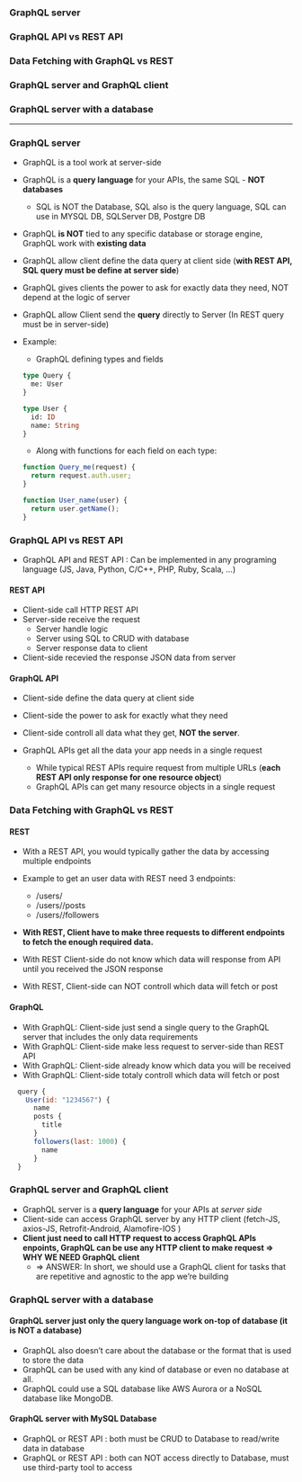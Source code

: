 ### GraphQL server
### GraphQL API vs REST API
### Data Fetching with GraphQL vs REST
### GraphQL server and GraphQL client
### GraphQL server with a database
--------

### GraphQL server

* GraphQL is a tool work at server-side
* GraphQL is a **query language** for your APIs, the same SQL - **NOT databases**
    * SQL is NOT the Database, SQL also is the query language, SQL can use in MYSQL DB, SQLServer DB, Postgre DB
* GraphQL **is NOT** tied to any specific database or storage engine, GraphQL work with **existing data**
* GraphQL allow client define the data query at client side (**with REST API, SQL query must be define at server side**)
* GraphQL gives clients the power to ask for exactly data they need, NOT depend at the logic of server 
* GraphQL allow Client send the **query** directly to Server (In REST query must be in server-side)

* Example:

  * GraphQL defining types and fields

  ```graphql
  type Query {
    me: User
  }

  type User {
    id: ID
    name: String
  }
  ```

  * Along with functions for each field on each type:

  ```js
  function Query_me(request) {
    return request.auth.user;
  }

  function User_name(user) {
    return user.getName();
  }
  ```

### GraphQL API vs REST API

* GraphQL API and REST API : Can be implemented in any programing language (JS, Java, Python, C/C++, PHP, Ruby, Scala, ...)

#### REST API
  * Client-side call HTTP REST API
  * Server-side receive the request
      * Server handle logic
      * Server using SQL to CRUD with database
      * Server response data to client
  * Client-side recevied the response JSON data from server
      
#### GraphQL API
  * Client-side define the data query at client side
  * Client-side the power to ask for exactly what they need 
  * Client-side controll all data what they get, **NOT the server**.

* GraphQL APIs get all the data your app needs in a single request
  * While typical REST APIs require request from multiple URLs (**each REST API only response for one resource object**)
  * GraphQL APIs can get many resource objects in a single request


### Data Fetching with GraphQL vs REST

#### REST
* With a REST API, you would typically gather the data by accessing multiple endpoints

* Example to get an user data with REST need 3 endpoints:
  * /users/<id>
  * /users/<id>/posts
  * /users/<id>/followers

* **With REST, Client have to make three requests to different endpoints to fetch the enough required data.** 
* With REST Client-side do not know which data will response from API until you received the JSON response
* With REST, Client-side can NOT controll which data will fetch or post

#### GraphQL

* With GraphQL: Client-side just send a single query to the GraphQL server that includes the only data requirements
* With GraphQL: Client-side make less request to server-side than REST API
* With GraphQL: Client-side already know which data you will be received
* With GraphQL: Client-side totaly controll which data will fetch or post

 ```js
   query {
     User(id: "1234567") {
       name
       posts {
         title
       }
       followers(last: 1000) {
         name
       }
   }
```
  
### GraphQL server and GraphQL client

* GraphQL server is a **query language** for your APIs at *server side*
* Client-side can access GraphQL server by any HTTP client (fetch-JS, axios-JS, Retrofit-Android, Alamofire-IOS )
* **Client just need to call HTTP request to access GraphQL APIs enpoints, GraphQL can be use any HTTP client to make request  => WHY WE NEED GraphQL client**
  * => ANSWER: In short, we should use a GraphQL client for tasks that are repetitive and agnostic to the app we’re building


### GraphQL server with a database

#### GraphQL server just only the query language work on-top of database (it is NOT a database)
* GraphQL also doesn’t care about the database or the format that is used to store the data
* GraphQL can be used with any kind of database or even no database at all.
* GraphQL could use a SQL database like AWS Aurora or a NoSQL database like MongoDB.

#### GraphQL server with MySQL Database

* GraphQL or REST API : both must be CRUD to Database to read/write data in database
* GraphQL or REST API : both can NOT access directly to Database, must use third-party tool to access










